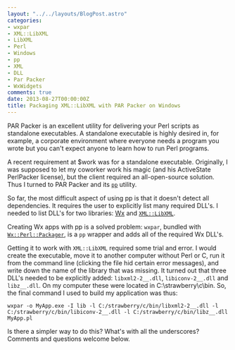 ```yaml
---
layout: "../../layouts/BlogPost.astro"
categories:
- wxpar
- XML::LibXML
- LibXML
- Perl
- Windows
- pp
- XML
- DLL
- Par Packer
- WxWidgets
comments: true
date: 2013-08-27T00:00:00Z
title: Packaging XML::LibXML with PAR Packer on Windows
---
```


PAR Packer is an excellent utility for delivering your Perl scripts as standalone executables. A standalone executable is highly desired in, for example, a corporate environment where everyone needs a program you wrote but you can't expect anyone to learn how to run Perl programs.

A recent requirement at $work was for a standalone executable. Originally, I was supposed to let my coworker work his magic (and his ActiveState PerlPacker license), but the client required an all-open-source solution. Thus I turned to PAR Packer and its [`pp`](https://metacpan.org/module/pp) utility.

So far, the most difficult aspect of using pp is that it doesn't detect all dependencies. It requires the user to explicitly list many required DLL's. I needed to list DLL's for two libraries: [Wx](https://metacpan.org/module/Wx) and [`XML::LibXML`](https://metacpan.org/module/XML::LibXML).

Creating Wx apps with pp is a solved problem: `wxpar`, bundled with [`Wx::Perl::Packager`](https://metacpan.org/module/Wx::Perl::Packager), is a `pp` wrapper and adds all of the required Wx DLL's.

Getting it to work with `XML::LibXML` required some trial and error. I would create the executable, move it to another computer without Perl or C, run it from the command line (clicking the file hid certain error messages), and write down the name of the library that was missing. It turned out that three DLL's needed to be explicitly added: `libxml2-2__.dll`, `libiconv-2__.dll` and `libz__.dll`. On my computer these were located in C:\strawberry\c\bin. So, the final command I used to build my application was thus:

    wxpar -o MyApp.exe -I lib -l C:/strawberry/c/bin/libxml2-2__.dll -l C:/strawberry/c/bin/libiconv-2__.dll -l C:/strawberry/c/bin/libz__.dll MyApp.pl

Is there a simpler way to do this? What's with all the underscores? Comments and questions welcome below.
